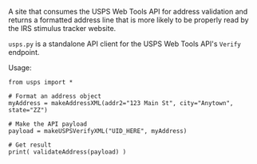 A site that consumes the USPS Web Tools API for address validation and returns a formatted address
line that is more likely to be properly read by the IRS stimulus tracker website.

`usps.py` is a standalone API client for the USPS Web Tools API's `Verify` endpoint.

Usage:

    from usps import *
    
    # Format an address object
    myAddress = makeAddressXML(addr2="123 Main St", city="Anytown", state="ZZ")
    
    # Make the API payload
    payload = makeUSPSVerifyXML("UID_HERE", myAddress)
    
    # Get result
    print( validateAddress(payload) )